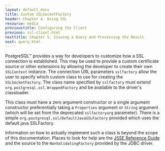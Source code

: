 ```yaml
---
layout: default_docs
title: Custom SSLSocketFactory
header: Chapter 4. Using SSL
resource: media
previoustitle: Configuring the Client
previous: ssl-client.html
nexttitle: Chapter 5. Issuing a Query and Processing the Result
next: query.html
---
```


PostgreSQL™ provides a way for developers to customize how a SSL connection is
established. This may be used to provide a custom certificate source or other
extensions by allowing the developer to create their own `SSLContext` instance.
The connection URL parameters `sslfactory` allow the user to specify which custom
class to use for creating the `SSLSocketFactory`. The class name specified by `sslfactory`
must extend `org.postgresql.ssl.WrappedFactory` and be available to the driver's classloader.

This class must have a zero argument constructor or a single argument constructor preferentially taking
a `Properties` argument or `String` argument (which will be set from the deprecated `sslfactoryarg`
parameter).  There is a simple `org.postgresql.ssl/DefaultJavaSSLFactory` provided which uses the
default java SSLFactory.

Information on how to actually implement such a class is beyond the scope of this
documentation. Places to look for help are the [JSSE Reference Guide](https://docs.oracle.com/javase/8/docs/technotes/guides/security/jsse/JSSERefGuide.html)
and the source to the `NonValidatingFactory` provided by the JDBC driver.

